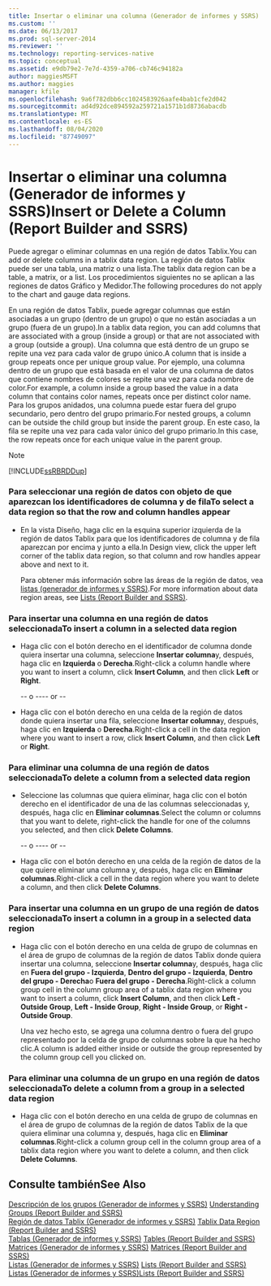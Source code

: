 ```yaml
---
title: Insertar o eliminar una columna (Generador de informes y SSRS) | Microsoft Docs
ms.custom: ''
ms.date: 06/13/2017
ms.prod: sql-server-2014
ms.reviewer: ''
ms.technology: reporting-services-native
ms.topic: conceptual
ms.assetid: e9db79e2-7e7d-4359-a706-cb746c94182a
author: maggiesMSFT
ms.author: maggies
manager: kfile
ms.openlocfilehash: 9a6f782dbb6cc1024583926aafe4bab1cfe2d042
ms.sourcegitcommit: ad4d92dce894592a259721a1571b1d8736abacdb
ms.translationtype: MT
ms.contentlocale: es-ES
ms.lasthandoff: 08/04/2020
ms.locfileid: "87749097"
---
```

# <a name="insert-or-delete-a-column-report-builder-and-ssrs"></a><span data-ttu-id="27068-102">Insertar o eliminar una columna (Generador de informes y SSRS)</span><span class="sxs-lookup"><span data-stu-id="27068-102">Insert or Delete a Column (Report Builder and SSRS)</span></span>
  <span data-ttu-id="27068-103">Puede agregar o eliminar columnas en una región de datos Tablix.</span><span class="sxs-lookup"><span data-stu-id="27068-103">You can add or delete columns in a tablix data region.</span></span> <span data-ttu-id="27068-104">La región de datos Tablix puede ser una tabla, una matriz o una lista.</span><span class="sxs-lookup"><span data-stu-id="27068-104">The tablix data region can be a table, a matrix, or a list.</span></span> <span data-ttu-id="27068-105">Los procedimientos siguientes no se aplican a las regiones de datos Gráfico y Medidor.</span><span class="sxs-lookup"><span data-stu-id="27068-105">The following procedures do not apply to the chart and gauge data regions.</span></span>  
  
 <span data-ttu-id="27068-106">En una región de datos Tablix, puede agregar columnas que están asociadas a un grupo (dentro de un grupo) o que no están asociadas a un grupo (fuera de un grupo).</span><span class="sxs-lookup"><span data-stu-id="27068-106">In a tablix data region, you can add columns that are associated with a group (inside a group) or that are not associated with a group (outside a group).</span></span> <span data-ttu-id="27068-107">Una columna que está dentro de un grupo se repite una vez para cada valor de grupo único.</span><span class="sxs-lookup"><span data-stu-id="27068-107">A column that is inside a group repeats once per unique group value.</span></span> <span data-ttu-id="27068-108">Por ejemplo, una columna dentro de un grupo que está basada en el valor de una columna de datos que contiene nombres de colores se repite una vez para cada nombre de color.</span><span class="sxs-lookup"><span data-stu-id="27068-108">For example, a column inside a group based the value in a data column that contains color names, repeats once per distinct color name.</span></span> <span data-ttu-id="27068-109">Para los grupos anidados, una columna puede estar fuera del grupo secundario, pero dentro del grupo primario.</span><span class="sxs-lookup"><span data-stu-id="27068-109">For nested groups, a column can be outside the child group but inside the parent group.</span></span> <span data-ttu-id="27068-110">En este caso, la fila se repite una vez para cada valor único del grupo primario.</span><span class="sxs-lookup"><span data-stu-id="27068-110">In this case, the row repeats once for each unique value in the parent group.</span></span>  
  
> [!NOTE]  
>  [!INCLUDE[ssRBRDDup](../../includes/ssrbrddup-md.md)]  
  
### <a name="to-select-a-data-region-so-that-the-row-and-column-handles-appear"></a><span data-ttu-id="27068-111">Para seleccionar una región de datos con objeto de que aparezcan los identificadores de columna y de fila</span><span class="sxs-lookup"><span data-stu-id="27068-111">To select a data region so that the row and column handles appear</span></span>  
  
-   <span data-ttu-id="27068-112">En la vista Diseño, haga clic en la esquina superior izquierda de la región de datos Tablix para que los identificadores de columna y de fila aparezcan por encima y junto a ella.</span><span class="sxs-lookup"><span data-stu-id="27068-112">In Design view, click the upper left corner of the tablix data region, so that column and row handles appear above and next to it.</span></span>  
  
     <span data-ttu-id="27068-113">Para obtener más información sobre las áreas de la región de datos, vea [listas &#40;generador de informes y SSRS&#41;](tables-matrices-and-lists-report-builder-and-ssrs.md).</span><span class="sxs-lookup"><span data-stu-id="27068-113">For more information about data region areas, see [Lists &#40;Report Builder and SSRS&#41;](tables-matrices-and-lists-report-builder-and-ssrs.md).</span></span>  
  
### <a name="to-insert-a-column-in-a-selected-data-region"></a><span data-ttu-id="27068-114">Para insertar una columna en una región de datos seleccionada</span><span class="sxs-lookup"><span data-stu-id="27068-114">To insert a column in a selected data region</span></span>  
  
-   <span data-ttu-id="27068-115">Haga clic con el botón derecho en el identificador de columna donde quiera insertar una columna, seleccione **Insertar columna**y, después, haga clic en **Izquierda** o **Derecha**.</span><span class="sxs-lookup"><span data-stu-id="27068-115">Right-click a column handle where you want to insert a column, click **Insert Column**, and then click **Left** or **Right**.</span></span>  
  
     <span data-ttu-id="27068-116">-- o --</span><span class="sxs-lookup"><span data-stu-id="27068-116">-- or --</span></span>  
  
-   <span data-ttu-id="27068-117">Haga clic con el botón derecho en una celda de la región de datos donde quiera insertar una fila, seleccione **Insertar columna**y, después, haga clic en **Izquierda** o **Derecha**.</span><span class="sxs-lookup"><span data-stu-id="27068-117">Right-click a cell in the data region where you want to insert a row, click **Insert Column**, and then click **Left** or **Right**.</span></span>  
  
### <a name="to-delete-a-column-from-a-selected-data-region"></a><span data-ttu-id="27068-118">Para eliminar una columna de una región de datos seleccionada</span><span class="sxs-lookup"><span data-stu-id="27068-118">To delete a column from a selected data region</span></span>  
  
-   <span data-ttu-id="27068-119">Seleccione las columnas que quiera eliminar, haga clic con el botón derecho en el identificador de una de las columnas seleccionadas y, después, haga clic en **Eliminar columnas**.</span><span class="sxs-lookup"><span data-stu-id="27068-119">Select the column or columns that you want to delete, right-click the handle for one of the columns you selected, and then click **Delete Columns**.</span></span>  
  
     <span data-ttu-id="27068-120">-- o --</span><span class="sxs-lookup"><span data-stu-id="27068-120">-- or --</span></span>  
  
-   <span data-ttu-id="27068-121">Haga clic con el botón derecho en una celda de la región de datos de la que quiere eliminar una columna y, después, haga clic en **Eliminar columnas**.</span><span class="sxs-lookup"><span data-stu-id="27068-121">Right-click a cell in the data region where you want to delete a column, and then click **Delete Columns**.</span></span>  
  
### <a name="to-insert-a-column-in-a-group-in-a-selected-data-region"></a><span data-ttu-id="27068-122">Para insertar una columna en un grupo de una región de datos seleccionada</span><span class="sxs-lookup"><span data-stu-id="27068-122">To insert a column in a group in a selected data region</span></span>  
  
-   <span data-ttu-id="27068-123">Haga clic con el botón derecho en una celda de grupo de columnas en el área de grupo de columnas de la región de datos Tablix donde quiera insertar una columna, seleccione **Insertar columna**y, después, haga clic en **Fuera del grupo - Izquierda**, **Dentro del grupo - Izquierda**, **Dentro del grupo - Derecha**o **Fuera del grupo - Derecha**.</span><span class="sxs-lookup"><span data-stu-id="27068-123">Right-click a column group cell in the column group area of a tablix data region where you want to insert a column, click **Insert Column**, and then click **Left - Outside Group**, **Left - Inside Group**, **Right - Inside Group**, or **Right - Outside Group**.</span></span>  
  
     <span data-ttu-id="27068-124">Una vez hecho esto, se agrega una columna dentro o fuera del grupo representado por la celda de grupo de columnas sobre la que ha hecho clic.</span><span class="sxs-lookup"><span data-stu-id="27068-124">A column is added either inside or outside the group represented by the column group cell you clicked on.</span></span>  
  
### <a name="to-delete-a-column-from-a-group-in-a-selected-data-region"></a><span data-ttu-id="27068-125">Para eliminar una columna de un grupo en una región de datos seleccionada</span><span class="sxs-lookup"><span data-stu-id="27068-125">To delete a column from a group in a selected data region</span></span>  
  
-   <span data-ttu-id="27068-126">Haga clic con el botón derecho en una celda de grupo de columnas en el área de grupo de columnas de la región de datos Tablix de la que quiera eliminar una columna y, después, haga clic en **Eliminar columnas**.</span><span class="sxs-lookup"><span data-stu-id="27068-126">Right-click a column group cell in the column group area of a tablix data region where you want to delete a column, and then click **Delete Columns**.</span></span>  
  
## <a name="see-also"></a><span data-ttu-id="27068-127">Consulte también</span><span class="sxs-lookup"><span data-stu-id="27068-127">See Also</span></span>  
 <span data-ttu-id="27068-128">[Descripción de los grupos &#40;Generador de informes y SSRS&#41;](understanding-groups-report-builder-and-ssrs.md) </span><span class="sxs-lookup"><span data-stu-id="27068-128">[Understanding Groups &#40;Report Builder and SSRS&#41;](understanding-groups-report-builder-and-ssrs.md) </span></span>  
 <span data-ttu-id="27068-129">[Región de datos Tablix &#40;Generador de informes y SSRS&#41;](../tablix-data-region-report-builder-and-ssrs.md) </span><span class="sxs-lookup"><span data-stu-id="27068-129">[Tablix Data Region &#40;Report Builder and SSRS&#41;](../tablix-data-region-report-builder-and-ssrs.md) </span></span>  
 <span data-ttu-id="27068-130">[Tablas &#40;Generador de informes y SSRS&#41;](tables-report-builder-and-ssrs.md) </span><span class="sxs-lookup"><span data-stu-id="27068-130">[Tables &#40;Report Builder  and SSRS&#41;](tables-report-builder-and-ssrs.md) </span></span>  
 <span data-ttu-id="27068-131">[Matrices &#40;Generador de informes y SSRS&#41;](create-a-matrix-report-builder-and-ssrs.md) </span><span class="sxs-lookup"><span data-stu-id="27068-131">[Matrices &#40;Report Builder and SSRS&#41;](create-a-matrix-report-builder-and-ssrs.md) </span></span>  
 <span data-ttu-id="27068-132">[Listas &#40;Generador de informes y SSRS&#41;](create-invoices-and-forms-with-lists-report-builder-and-ssrs.md) </span><span class="sxs-lookup"><span data-stu-id="27068-132">[Lists &#40;Report Builder and SSRS&#41;](create-invoices-and-forms-with-lists-report-builder-and-ssrs.md) </span></span>  
 [<span data-ttu-id="27068-133">Listas &#40;Generador de informes y SSRS&#41;</span><span class="sxs-lookup"><span data-stu-id="27068-133">Lists &#40;Report Builder and SSRS&#41;</span></span>](tables-matrices-and-lists-report-builder-and-ssrs.md)  
  
  
